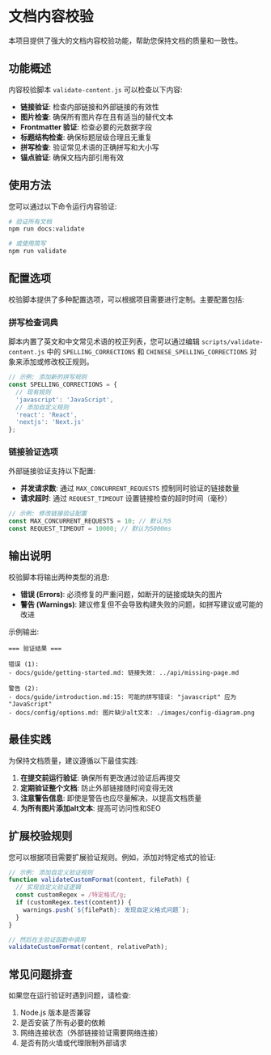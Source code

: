 # 文档内容校验

本项目提供了强大的文档内容校验功能，帮助您保持文档的质量和一致性。

## 功能概述

内容校验脚本 `validate-content.js` 可以检查以下内容:

- **链接验证**: 检查内部链接和外部链接的有效性
- **图片检查**: 确保所有图片存在且有适当的替代文本
- **Frontmatter 验证**: 检查必要的元数据字段
- **标题结构检查**: 确保标题层级合理且无重复
- **拼写检查**: 验证常见术语的正确拼写和大小写
- **锚点验证**: 确保文档内部引用有效

## 使用方法

您可以通过以下命令运行内容验证:

```bash
# 验证所有文档
npm run docs:validate

# 或使用简写
npm run validate
```

## 配置选项

校验脚本提供了多种配置选项，可以根据项目需要进行定制。主要配置包括:

### 拼写检查词典

脚本内置了英文和中文常见术语的校正列表，您可以通过编辑 `scripts/validate-content.js` 中的 `SPELLING_CORRECTIONS` 和 `CHINESE_SPELLING_CORRECTIONS` 对象来添加或修改校正规则。

```js
// 示例: 添加新的拼写规则
const SPELLING_CORRECTIONS = {
  // 现有规则
  'javascript': 'JavaScript',
  // 添加自定义规则
  'react': 'React',
  'nextjs': 'Next.js'
};
```

### 链接验证选项

外部链接验证支持以下配置:

- **并发请求数**: 通过 `MAX_CONCURRENT_REQUESTS` 控制同时验证的链接数量
- **请求超时**: 通过 `REQUEST_TIMEOUT` 设置链接检查的超时时间（毫秒）

```js
// 示例: 修改链接验证配置
const MAX_CONCURRENT_REQUESTS = 10; // 默认为5
const REQUEST_TIMEOUT = 10000; // 默认为5000ms
```

## 输出说明

校验脚本将输出两种类型的消息:

- **错误 (Errors)**: 必须修复的严重问题，如断开的链接或缺失的图片
- **警告 (Warnings)**: 建议修复但不会导致构建失败的问题，如拼写建议或可能的改进

示例输出:

```
=== 验证结果 ===

错误 (1):
- docs/guide/getting-started.md: 链接失效: ../api/missing-page.md

警告 (2):
- docs/guide/introduction.md:15: 可能的拼写错误: "javascript" 应为 "JavaScript"
- docs/config/options.md: 图片缺少alt文本: ./images/config-diagram.png
```

## 最佳实践

为保持文档质量，建议遵循以下最佳实践:

1. **在提交前运行验证**: 确保所有更改通过验证后再提交
2. **定期验证整个文档**: 防止外部链接随时间变得无效
3. **注意警告信息**: 即使是警告也应尽量解决，以提高文档质量
4. **为所有图片添加alt文本**: 提高可访问性和SEO

## 扩展校验规则

您可以根据项目需要扩展验证规则。例如，添加对特定格式的验证:

```js
// 示例: 添加自定义验证规则
function validateCustomFormat(content, filePath) {
  // 实现自定义验证逻辑
  const customRegex = /特定格式/g;
  if (customRegex.test(content)) {
    warnings.push(`${filePath}: 发现自定义格式问题`);
  }
}

// 然后在主验证函数中调用
validateCustomFormat(content, relativePath);
```

## 常见问题排查

如果您在运行验证时遇到问题，请检查:

1. Node.js 版本是否兼容
2. 是否安装了所有必要的依赖
3. 网络连接状态（外部链接验证需要网络连接）
4. 是否有防火墙或代理限制外部请求 
